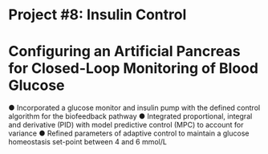 # Project #8: Insulin Control
# Configuring an Artificial Pancreas for Closed-Loop Monitoring of Blood Glucose

● Incorporated a glucose monitor and insulin pump with the defined control algorithm for the biofeedback pathway
● Integrated proportional, integral and derivative (PID) with model predictive control (MPC) to account for variance
● Refined parameters of adaptive control to maintain a glucose homeostasis set-point between 4 and 6 mmol/L
